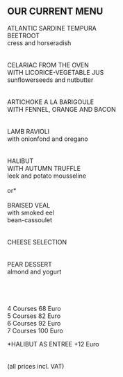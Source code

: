 ## OUR CURRENT MENU

ATLANTIC SARDINE TEMPURA  
BEETROOT  
cress and horseradish  
<br>
<br>
CELARIAC FROM THE OVEN  
WITH LICORICE-VEGETABLE JUS  
sunflowerseeds and nutbutter  
<br>
<br>
ARTICHOKE A LA BARIGOULE  
WITH FENNEL, ORANGE AND BACON  
<br>
<br>
LAMB RAVIOLI  
with onionfond and oregano  
<br>
<br>
HALIBUT  
WITH AUTUMN TRUFFLE  
leek and potato mousseline  
<br>
or*  
<br>
BRAISED VEAL  
with smoked eel  
bean-cassoulet  
<br>
<br>
CHEESE SELECTION  
<br>
<br>
PEAR DESSERT  
almond and yogurt  
<br>
<br>
<br>   
4 Courses 68 Euro  
5 Courses 82 Euro  
6 Courses 92 Euro  
7 Courses 100 Euro  
  
*HALIBUT AS ENTREE +12 Euro  
<br>
<br>
(all prices incl. VAT)

